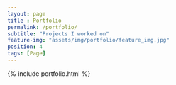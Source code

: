 ```yaml
--- 
layout: page
title : Portfolio 
permalink: /portfolio/
subtitle: "Projects I worked on" 
feature-img: "assets/img/portfolio/feature_img.jpg"
position: 4
tags: [Page]
---
```


{% include portfolio.html %}
